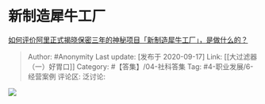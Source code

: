 # 新制造犀牛工厂
[如何评价阿里正式揭晓保密三年的神秘项目「新制造犀牛工厂」，是做什么的？](https://www.zhihu.com/question/421410808/answer/1477493349)

> Author: #Anonymity
> Last update: [发布于 2020-09-17]
> Link: [[大过滤器（一）好胃口]]
> Category: #【答集】/04-社科答集
> Tag: #4-职业发展/6-经营案例
> 评论区:
> 泛讨论:

![](https://pic1.zhimg.com/50/v2-89f7dd858d1c2294be55fde9d1684c8c_hd.jpg?source=1940ef5c)
